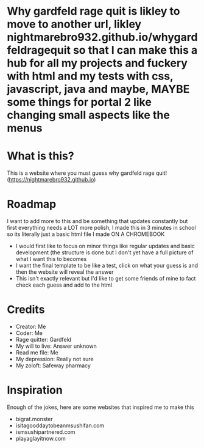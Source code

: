 # Why gardfeld rage quit is likley to move to another url, likley nightmarebro932.github.io/whygardfeldragequit so that I can make this a hub for all my projects and fuckery with html and my tests with css, javascript, java and maybe, MAYBE some things for portal 2 like changing small aspects like the menus 

# What is this?
This is a website where you must guess why gardfeld rage quit! (https://nightmarebro932.github.io)
# Roadmap
I want to add more to this and be something that updates constantly but first everything needs a LOT more polish, I made this in 3 minutes in school so its literally just a basic html file I made ON A CHROMEBOOK
- I would first like to focus on minor things like regular updates and basic development (the structure is done but I don't yet have a full picture of what I want this to becomes
- I want the final template to be like a test, click on what your guess is and then the website will reveal the answer
- This isn't exactly relevant but I'd like to get some friends of mine to fact check each guess and add to the html
# Credits
- Creator: Me
- Coder: Me
- Rage quitter: Gardfeld
- My will to live: Answer unknown 
- Read me file: Me
- My depression: Really not sure
- My zoloft: Safeway pharmacy 
# Inspiration
Enough of the jokes, here are some websites that inspired me to make this
- bigrat.monster
- isitagooddaytobeanmsushifan.com
- ismsushipartnered.com
- playaglayitnow.com
